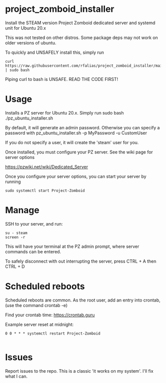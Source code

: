 # project_zomboid_installer
Install the STEAM version Project Zomboid dedicated server and systemd unit for Ubuntu 20.x

This was not tested on other distros. Some package deps may not work on older versions of ubuntu.

To quickly and UNSAFELY install this, simply run

```
curl https://raw.githubusercontent.com/rfalias/project_zomboid_installer/main/pz_ubuntu_installer.sh | sudo bash
```
Piping curl to bash is UNSAFE. READ THE CODE FIRST!


# Usage
Installs a PZ server for Ubuntu 20.x. Simply run sudo bash ./pz_ubuntu_installer.sh

By default, it will generate an admin password. Otherwise you can specify a password with pz_ubuntu_installer.sh -p MyPassword -u CustomUser

If you do not specify a user, it will create the 'steam' user for you.

Once installed, you must configure your PZ server. See the wiki page for server options

https://pzwiki.net/wiki/Dedicated_Server

Once you configure your server options, you can start your server by running

```
sudo systemctl start Project-Zomboid
```

# Manage
SSH to your server, and run:

```
su - steam
screen -r
```

This will have your terminal at the PZ admin prompt, where server commands can be entered. 

To safely disconnect with out interrupting the server, press CTRL + A then CTRL + D


# Scheduled reboots
Scheduled reboots are common. As the root user, add an entry into crontab, (use the command crontab -e)

Find your crontab time: https://crontab.guru

Example server reset at midnight:

```
0 0 * * * systemctl restart Project-Zomboid


```

# Issues
Report issues to the repo. This is a classic 'it works on my system'. I'll fix what I can.
